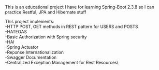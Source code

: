 This is an educational project I have for learning Spring-Boot 2.3.8 so I can practice Restful, JPA and Hibernate stuff

This project implements:\
-HTTP POST, GET methods in REST pattern for USERS and POSTS\
-HATEOAS\
-Basic Authorization with Spring security\
-HAl\
-Spring Actuator\
-Reponse Internationalization\
-Swagger Documentation\
-Centralized Exception Management for Rest Resources\
